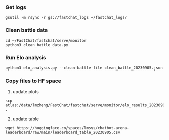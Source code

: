 ### Get logs
```
gsutil -m rsync -r gs://fastchat_logs ~/fastchat_logs/
```

### Clean battle data
```
cd ~/FastChat/fastchat/serve/monitor
python3 clean_battle_data.py
```

### Run Elo analysis
```
python3 elo_analysis.py --clean-battle-file clean_battle_20230905.json
```

### Copy files to HF space
1. update plots
```
scp atlas:/data/lmzheng/FastChat/fastchat/serve/monitor/elo_results_20230905.pkl .
```

2. update table
```
wget https://huggingface.co/spaces/lmsys/chatbot-arena-leaderboard/raw/main/leaderboard_table_20230905.csv
```
